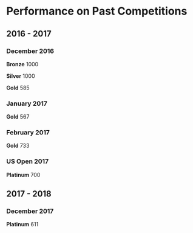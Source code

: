 # Performance on Past Competitions
## 2016 - 2017
### December 2016
**Bronze** 1000

**Silver** 1000

**Gold** 585
### January 2017
**Gold** 567
### February 2017
**Gold** 733
### US Open 2017
**Platinum** 700
## 2017 - 2018
### December 2017
**Platinum** 611
